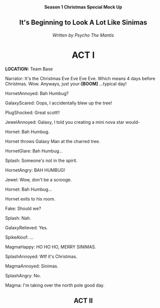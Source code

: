 <div class=""><center>
<h4>Season 1 Christmas Special Mock Up</h4>
<h2>It's Beginning to Look A Lot Like Sinimas</h2>
<h6>Written by Psycho The Mantis</h6>
</center></div>



<div class=""><center>
<h1>ACT I</h1>
</center></div>



<div class="hhhh"><b>LOCATION:</b> Team Base</div>

Narrator: It's the Christmas Eve Eve Eve Eve. Which means 4 days before Christmas. Wow. Anyways, just your-**[BOOM]** ...typical day!

HornetAnnoyed: Bah Humbug?

GalaxyScared: Oops, I accidentally blew up the tree!

PlugShocked: Great scott!!

JewelAnnoyed: Galaxy, I told you creating a mini nova star would-

Hornet: Bah Humbug.

<div class="hhhh">
Hornet throws Galaxy Man at the charred tree.
</div>

HornetGlare: Bah Humbug...

Splash: Someone's not in the spirit.

HornetAngry: BAH HUMBUG!

Jewel: Wow, don't be a scrooge.

Hornet: Bah Humbug...

<div class="hhhh">
Hornet exits to his room.
</div>

Fake: Should we?

Splash: Nah.

GalaxyRelieved: Yes.

SpikeAloof: ...

MagmaHappy: HO HO HO, MERRY SINIMAS.

SplashAnnoyed: Wtf it's Christmas.

MagmaAnnoyed: Sinimas.

SplashAngry: No.

Magma: I'm taking over the north pole good day.

<div class=""><center>
<h2>ACT II</h2>
</center></div>

<script src="assets/js/replacediv.js"></script>
<script src="assets/js/mugshots.js"></script>